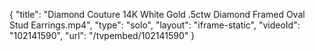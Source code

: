 {
    "title": "Diamond Couture 14K White Gold .5ctw Diamond Framed Oval Stud Earrings.mp4",
    "type": "solo",
    "layout": "iframe-static",
    "videoId": "102141590",
    "url": "\/tvpembed\/102141590"
}